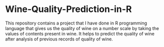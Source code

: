 # Wine-Quality-Prediction-in-R
This repository contains a project that I have done in R programming language that gives us the quality of wine on a number scale by taking the values of contents present in wine. It helps to predict the quality of wine after analysis of previous records of quality of wine.
